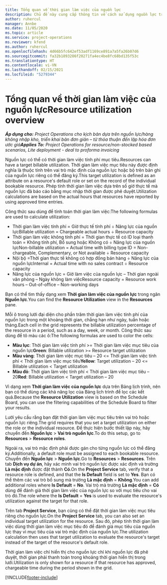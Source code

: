 ```yaml
---
title: Tổng quan về thời gian làm việc của nguồn lực
description: Chủ đề này cung cấp thông tin về cách sử dụng nguồn lực trong Project Operations.
author: ruhercul
manager: Annbe
ms.date: 11/05/2020
ms.topic: article
ms.service: project-operations
ms.reviewer: kfend
ms.author: ruhercul
ms.openlocfilehash: 4d66b5fc642ef53adf1169ce891a7a5fa26b07d6
ms.sourcegitcommit: fa32b1893286f20271fa4ec4be8fc68bd135f53c
ms.translationtype: HT
ms.contentlocale: vi-VN
ms.lasthandoff: 02/15/2021
ms.locfileid: "5279344"
---
```

# <a name="resource-utilization-overview"></a><span data-ttu-id="cd5d8-103">Tổng quan về thời gian làm việc của nguồn lực</span><span class="sxs-lookup"><span data-stu-id="cd5d8-103">Resource utilization overview</span></span>

<span data-ttu-id="cd5d8-104">_**Áp dụng cho:** Project Operations cho kịch bản dựa trên nguồn lực/hàng không nhập kho, triển khai bản đơn giản – từ thỏa thuận đến lập hóa đơn ước giá_</span><span class="sxs-lookup"><span data-stu-id="cd5d8-104">_**Applies To:** Project Operations for resource/non-stocked based scenarios, Lite deployment - deal to proforma invoicing_</span></span>

<span data-ttu-id="cd5d8-105">Nguồn lực có thể có thời gian làm việc tính phí mục tiêu.</span><span class="sxs-lookup"><span data-stu-id="cd5d8-105">Resources can have a target billable utilization.</span></span> <span data-ttu-id="cd5d8-106">Thời gian làm việc mục tiêu này được định nghĩa là thuộc tính trên vai trò mặc định của nguồn lực hoặc bộ trên bản ghi của nguồn lực riêng có thể đăng ký.</span><span class="sxs-lookup"><span data-stu-id="cd5d8-106">This target utilization is defined as an attribute on a resource's default role or set on the record of the individual bookable resource.</span></span> <span data-ttu-id="cd5d8-107">Phép tính thời gian làm việc dựa trên số giờ thực tế mà nguồn lực đã báo cáo bằng mục nhập thời gian được phê duyệt.</span><span class="sxs-lookup"><span data-stu-id="cd5d8-107">Utilization calculations are based on the actual hours that resources have reported by using approved time entries.</span></span>

<span data-ttu-id="cd5d8-108">Công thức sau dùng để tính toán thời gian làm việc:</span><span class="sxs-lookup"><span data-stu-id="cd5d8-108">The following formulas are used to calculate utilization:</span></span>

  - <span data-ttu-id="cd5d8-109">Thời gian làm việc tính phí = Giờ thực tế tính phí ÷ Năng lực của nguồn lực</span><span class="sxs-lookup"><span data-stu-id="cd5d8-109">Billable utilization = Chargeable actual hours ÷ Resource capacity</span></span>
  - <span data-ttu-id="cd5d8-110">Thời gian làm việc không tính phí = Thời gian thực tế có ID loại thanh toán = Không tính phí, Bổ sung hoặc Không có ÷ Năng lực của nguồn lực</span><span class="sxs-lookup"><span data-stu-id="cd5d8-110">Non-billable utilization = Actual time with billing type ID = Non-chargeable, Complementary, or Not available ÷ Resource capacity</span></span>
  - <span data-ttu-id="cd5d8-111">Nội bộ =Thời gian thực tế không có hợp đồng bán hàng ÷ Năng lực của nguồn lực</span><span class="sxs-lookup"><span data-stu-id="cd5d8-111">Internal = Actual time with no sales contract ÷ Resource capacity</span></span>
  - <span data-ttu-id="cd5d8-112">Năng lực của nguồn lực = Giờ làm việc của nguồn lực – Thời gian ngoài văn phòng – Ngày không làm việc</span><span class="sxs-lookup"><span data-stu-id="cd5d8-112">Resource capacity = Resource work hours – Out-of-office – Non-working days</span></span>

<span data-ttu-id="cd5d8-113">Bạn có thể tìm thấy dạng xem **Thời gian làm việc của nguồn lực** trong ngăn **Nguồn lực**.</span><span class="sxs-lookup"><span data-stu-id="cd5d8-113">You can find the **Resource Utilization** view in the **Resources** pane.</span></span>

<span data-ttu-id="cd5d8-114">Mỗi ô trong lưới đại diện cho phần trăm thời gian làm việc tính phí của nguồn lực trong một khoảng thời gian, chẳng hạn như ngày, tuần hoặc tháng.</span><span class="sxs-lookup"><span data-stu-id="cd5d8-114">Each cell in the grid represents the billable utilization percentage of the resource in a period, such as a day, week, or month.</span></span> <span data-ttu-id="cd5d8-115">Công thức sau dùng để tô màu các ô:</span><span class="sxs-lookup"><span data-stu-id="cd5d8-115">The following formulas are used to color the cells:</span></span>

  - <span data-ttu-id="cd5d8-116">**Màu lục**: Thời gian làm việc tính phí >= Thời gian làm việc mục tiêu của nguồn lực</span><span class="sxs-lookup"><span data-stu-id="cd5d8-116">**Green**: Billable utilization >= Resource target utilization</span></span>
  - <span data-ttu-id="cd5d8-117">**Màu vàng**: Thời gian làm việc mục tiêu – 20 <= Thời gian làm việc tính phí < Thời gian làm việc mục tiêu</span><span class="sxs-lookup"><span data-stu-id="cd5d8-117">**Yellow**: Target utilization – 20 <= Billable utilization < Target utilization</span></span>
  - <span data-ttu-id="cd5d8-118">**Màu đỏ**: Thời gian làm việc tính phí < Thời gian làm việc mục tiêu – 20</span><span class="sxs-lookup"><span data-stu-id="cd5d8-118">**Red**: Billable utilization < Target utilization – 20</span></span>

<span data-ttu-id="cd5d8-119">Vì dạng xem **Thời gian làm việc của nguồn lực** dựa trên Bảng lịch trình, nên bạn có thể dùng các khả năng lọc của Bảng lịch trình để lọc các kết quả.</span><span class="sxs-lookup"><span data-stu-id="cd5d8-119">Because the **Resource Utilization** view is based on the Schedule Board, you can use the filtering capabilities of the Schedule Board to filter your results.</span></span>

<span data-ttu-id="cd5d8-120">Lưới yêu cầu rằng bạn đặt thời gian làm việc mục tiêu trên vai trò hoặc nguồn lực riêng.</span><span class="sxs-lookup"><span data-stu-id="cd5d8-120">The grid requires that you set a target utilization on either the role or the individual resource.</span></span> <span data-ttu-id="cd5d8-121">Để thực hiện bước thiết lập này, hãy chuyển đến **Nguồn lực** > **Vai trò nguồn lực**.</span><span class="sxs-lookup"><span data-stu-id="cd5d8-121">To do this setup, go to **Resources** > **Resource roles**.</span></span>

<span data-ttu-id="cd5d8-122">Ngoài ra, vai trò mặc định phải được gán cho từng nguồn lực có thể đăng ký.</span><span class="sxs-lookup"><span data-stu-id="cd5d8-122">Additionally, a default role must be assigned to each bookable resource.</span></span> <span data-ttu-id="cd5d8-123">Chuyển đến **Nguồn lực** > **Nguồn lực**.</span><span class="sxs-lookup"><span data-stu-id="cd5d8-123">Go to **Resources** > **Resources**.</span></span> <span data-ttu-id="cd5d8-124">Trên tab **Dịch vụ dự án**, hãy xác minh vai trò nguồn lực được xác định và trường **Là mặc định** được đặt thành **Có**.</span><span class="sxs-lookup"><span data-stu-id="cd5d8-124">On the **Project Service** tab, verify that a resource role is defined, and that the **Is Default** field is set to **Yes**.</span></span> <span data-ttu-id="cd5d8-125">Bạn có thể thêm các vai trò bổ sung mà trường **Là mặc định** = **Không**.</span><span class="sxs-lookup"><span data-stu-id="cd5d8-125">You can add additional roles where **Is Default** = **No**.</span></span> <span data-ttu-id="cd5d8-126">Vai trò mà trường **Là mặc định** = **Có** dùng để đánh giá thời gian làm việc của nguồn lực so với mục tiêu cho vai trò đó.</span><span class="sxs-lookup"><span data-stu-id="cd5d8-126">The role where the **Is Default** = **Yes** is used to evaluate the resource's utilization against the target for that role.</span></span>

<span data-ttu-id="cd5d8-127">Trên tab **Project Service**, bạn cũng có thể đặt thời gian làm việc mục tiêu riêng cho nguồn lực.</span><span class="sxs-lookup"><span data-stu-id="cd5d8-127">On the **Project Service** tab, you can also set an individual target utilization for the resource.</span></span> <span data-ttu-id="cd5d8-128">Sau đó, phép tính thời gian làm việc dùng thời gian làm việc mục tiêu đó để đánh giá mục tiêu của nguồn lực thay vì mục tiêu của vai trò mặc định của nguồn lực.</span><span class="sxs-lookup"><span data-stu-id="cd5d8-128">The utilization calculation then uses that target utilization to evaluate the resource's target instead of the target of the resource's default role.</span></span>

<span data-ttu-id="cd5d8-129">Thời gian làm việc chỉ hiển thị cho nguồn lực chỉ khi nguồn lực đã phê duyệt, thời gian phải thanh toán trong khoảng thời gian hiển thị trong lưới.</span><span class="sxs-lookup"><span data-stu-id="cd5d8-129">Utilization is only shown for a resource if that resource has approved, chargeable time during the period shown in the grid.</span></span>


[!INCLUDE[footer-include](../includes/footer-banner.md)]